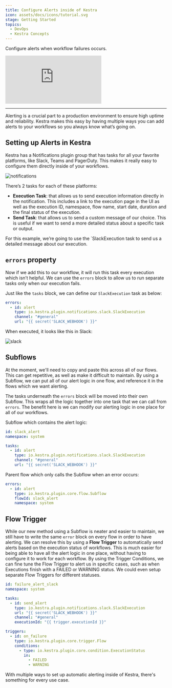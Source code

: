```yaml
---
title: Configure Alerts inside of Kestra
icon: assets/docs/icons/tutorial.svg
stage: Getting Started
topics:
  - DevOps
  - Kestra Concepts
---
```


Configure alerts when workflow failures occurs.

<div class="video-container">
  <iframe src="https://www.youtube.com/embed/wIsbBpw3yCM?si=y0ZcPIDjLYPHnVVN" title="YouTube video player" frameborder="0" allow="accelerometer; autoplay; clipboard-write; encrypted-media; gyroscope; picture-in-picture; web-share" referrerpolicy="strict-origin-when-cross-origin" allowfullscreen></iframe>
</div>

---

Alerting is a crucial part to a production environment to ensure high uptime and reliability. Kestra makes this easy by having multiple ways you can add alerts to your workflows so you always know what’s going on.

## Setting up Alerts in Kestra

Kestra has a Notifications plugin group that has tasks for all your favorite platforms, like Slack, Teams and PagerDuty. This makes it really easy to configure them directly inside of your workflows.

![notifications](assets/docs/how-to-guides/alerting/notifications.png)

There’s 2 tasks for each of these platforms:

- **Execution Task**: that allows us to send execution information directly in the notification. This includes a link to the execution page in the UI as well as the execution ID, namespace, flow name, start date, duration and the final status of the execution.
- **Send Task**: that allows us to send a custom message of our choice. This is useful if we want to send a more detailed status about a specific task or output.

For this example, we’re going to use the `SlackExecution task to send us a detailed message about our execution.

## `errors` property

Now if we add this to our workflow, it will run this task every execution which isn’t helpful. We can use the `errors` block to allow us to run separate tasks only when our execution fails.

Just like the `tasks` block, we can define our `SlackExecution` task as below:

```yaml
errors:
  - id: alert
    type: io.kestra.plugin.notifications.slack.SlackExecution
    channel: "#general"
    url: "{{ secret('SLACK_WEBHOOK') }}"
```

When executed, it looks like this in Slack:

![slack](assets/docs/how-to-guides/alerting/slack.png)

## Subflows

At the moment, we'll need to copy and paste this across all of our flows. This can get repetitive, as well as make it difficult to maintain. By using a Subflow, we can put all of our alert logic in one flow, and reference it in the flows which we want alerting.

The tasks underneath the `errors` block will be moved into their own Subflow. This wraps all the logic together into one task that we can call from `errors`. The benefit here is we can modify our alerting logic in one place for all of our workflows.

Subflow which contains the alert logic:

```yaml
id: slack_alert
namespace: system

tasks:
  - id: alert
    type: io.kestra.plugin.notifications.slack.SlackExecution
    channel: "#general"
    url: "{{ secret('SLACK_WEBHOOK') }}"
```

Parent flow which only calls the Subflow when an error occurs:

```yaml
errors:
  - id: alert
    type: io.kestra.plugin.core.flow.Subflow
    flowId: slack_alert
    namespace: system
```

## Flow Trigger

While our new method using a Subflow is neater and easier to maintain, we still have to write the same `error` block on every flow in order to have alerting. We can resolve this by using a **Flow Trigger** to automatically send alerts based on the execution status of workflows. This is much easier for being able to have all the alert logic in one place, without having to configure it to work for each workflow. By using the Trigger Conditions, we can fine tune the Flow Trigger to alert us in specific cases, such as when Executions finish with a FAILED or WARNING status. We could even setup separate Flow Triggers for different statuses.

```yaml
id: failure_alert_slack
namespace: system

tasks:
  - id: send_alert
    type: io.kestra.plugin.notifications.slack.SlackExecution
    url: "{{ secret('SLACK_WEBHOOK') }}"
    channel: "#general"
    executionId: "{{ trigger.executionId }}"

triggers:
  - id: on_failure
    type: io.kestra.plugin.core.trigger.Flow
    conditions:
      - type: io.kestra.plugin.core.condition.ExecutionStatus
        in:
          - FAILED
          - WARNING

```

With multiple ways to set up automatic alerting inside of Kestra, there's something for every use case.
